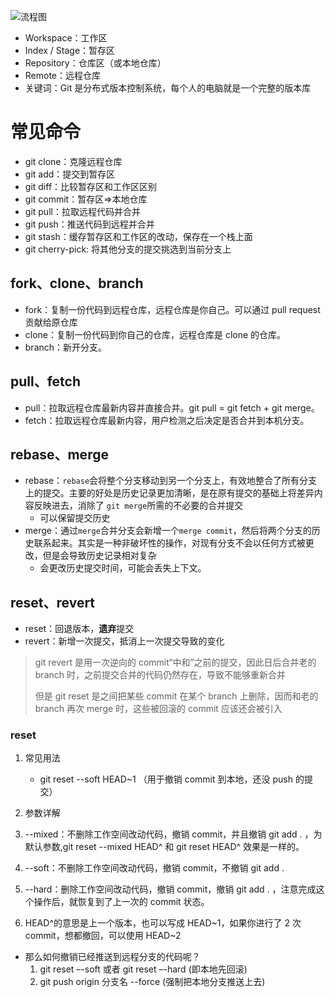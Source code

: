 ![流程图](D:\UGit\front-end-learning-record\9、git相关操作\流程图.png)

- Workspace：工作区
- Index / Stage：暂存区
- Repository：仓库区（或本地仓库）
- Remote：远程仓库
- 关键词：Git 是分布式版本控制系统，每个人的电脑就是一个完整的版本库

# 常见命令

- git clone：克隆远程仓库
- git add：提交到暂存区
- git diff：比较暂存区和工作区区别
- git commit：暂存区=>本地仓库
- git pull：拉取远程代码并合并
- git push：推送代码到远程并合并
- git stash：缓存暂存区和工作区的改动，保存在一个栈上面
- git cherry-pick: 将其他分支的提交挑选到当前分支上

## fork、clone、branch

- fork：复制一份代码到远程仓库，远程仓库是你自己。可以通过 pull request 贡献给原仓库
- clone：复制一份代码到你自己的仓库，远程仓库是 clone 的仓库。
- branch：新开分支。

## pull、fetch

- pull：拉取远程仓库最新内容并直接合并。git pull = git fetch + git merge。
- fetch：拉取远程仓库最新内容，用户检测之后决定是否合并到本机分支。

## rebase、merge

- rebase：`rebase`会将整个分支移动到另一个分支上，有效地整合了所有分支上的提交。主要的好处是历史记录更加清晰，是在原有提交的基础上将差异内容反映进去，消除了 `git merge`所需的不必要的合并提交
  - 可以保留提交历史
- merge：通过`merge`合并分支会新增一个`merge commit`，然后将两个分支的历史联系起来。其实是一种非破坏性的操作，对现有分支不会以任何方式被更改，但是会导致历史记录相对复杂
  - 会更改历史提交时间，可能会丢失上下文。

## reset、revert

- reset：回退版本，**遗弃**提交
- revert：新增一次提交，抵消上一次提交导致的变化

> git revert 是用一次逆向的 commit“中和”之前的提交，因此日后合并老的 branch 时，之前提交合并的代码仍然存在，导致不能够重新合并
>
> 但是 git reset 是之间把某些 commit 在某个 branch 上删除，因而和老的 branch 再次 merge 时，这些被回滚的 commit 应该还会被引入

### reset

1. 常见用法

   - git reset --soft HEAD~1 （用于撤销 commit 到本地，还没 push 的提交）

2. 参数详解
3. --mixed：不删除工作空间改动代码，撤销 commit，并且撤销 git add . ，为默认参数,git reset --mixed HEAD^ 和 git reset HEAD^ 效果是一样的。
4. --soft：不删除工作空间改动代码，撤销 commit，不撤销 git add .
5. --hard：删除工作空间改动代码，撤销 commit，撤销 git add . ，注意完成这个操作后，就恢复到了上一次的 commit 状态。
6. HEAD^的意思是上一个版本，也可以写成 HEAD~1，如果你进行了 2 次 commit，想都撤回，可以使用 HEAD~2

- 那么如何撤销已经推送到远程分支的代码呢？
  1. git reset –-soft 或者 git reset –-hard (即本地先回滚)
  2. git push origin 分支名 --force (强制把本地分支推送上去)
